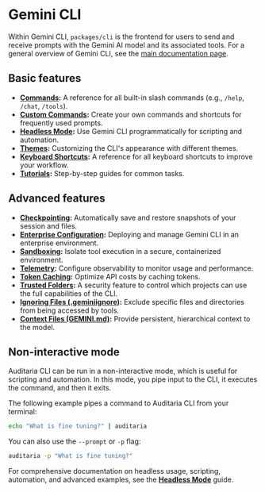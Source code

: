 # Gemini CLI

Within Gemini CLI, `packages/cli` is the frontend for users to send and receive prompts with the Gemini AI model and its associated tools. For a general overview of Gemini CLI, see the [main documentation page](../index.md).

## Basic features

- **[Commands](./commands.md):** A reference for all built-in slash commands (e.g., `/help`, `/chat`, `/tools`).
- **[Custom Commands](./custom-commands.md):** Create your own commands and shortcuts for frequently used prompts.
- **[Headless Mode](./headless.md):** Use Gemini CLI programmatically for scripting and automation.
- **[Themes](./themes.md):** Customizing the CLI's appearance with different themes.
- **[Keyboard Shortcuts](./keyboard-shortcuts.md):** A reference for all keyboard shortcuts to improve your workflow.
- **[Tutorials](./tutorials.md):** Step-by-step guides for common tasks.

## Advanced features

- **[Checkpointing](./checkpointing.md):** Automatically save and restore snapshots of your session and files.
- **[Enterprise Configuration](./enterprise.md):** Deploying and manage Gemini CLI in an enterprise environment.
- **[Sandboxing](./sandbox.md):** Isolate tool execution in a secure, containerized environment.
- **[Telemetry](./telemetry.md):** Configure observability to monitor usage and performance.
- **[Token Caching](./token-caching.md):** Optimize API costs by caching tokens.
- **[Trusted Folders](./trusted-folders.md):** A security feature to control which projects can use the full capabilities of the CLI.
- **[Ignoring Files (.geminiignore)](./gemini-ignore.md):** Exclude specific files and directories from being accessed by tools.
- **[Context Files (GEMINI.md)](./gemini-md.md):** Provide persistent, hierarchical context to the model.

## Non-interactive mode

Auditaria CLI can be run in a non-interactive mode, which is useful for scripting and automation. In this mode, you pipe input to the CLI, it executes the command, and then it exits.

The following example pipes a command to Auditaria CLI from your terminal:

```bash
echo "What is fine tuning?" | auditaria
```

You can also use the `--prompt` or `-p` flag:

```bash
auditaria -p "What is fine tuning?"
```

For comprehensive documentation on headless usage, scripting, automation, and advanced examples, see the **[Headless Mode](./headless.md)** guide.
